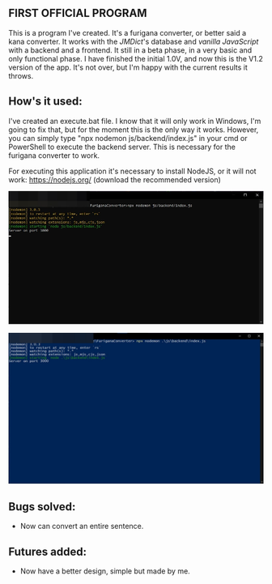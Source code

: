 **FIRST OFFICIAL PROGRAM**
--------------------------------

This is a program I've created. It's a furigana converter, or better said a kana converter. It works with the _JMDict_'s database and _vanilla JavaScript_ with a backend and a frontend. It still in a beta phase, in a very basic and only functional phase. I have finished the initial 1.0V, and now this is the V1.2 version of the app. It's not over, but I'm happy with the current results it throws. 

**How's it used:**
----------------------------------
I've created an execute.bat file. I know that it will only work in Windows, I'm going to fix that, but for the moment this is the only way it works. However, you can simply type "npx nodemon js/backend/index.js" in your cmd or PowerShell to execute the backend server. This is necessary for the furigana converter to work.

For executing this application it's necessary to install NodeJS, or it will not work: https://nodejs.org/ (download the recommended version)

![IMAGEN CMD](./examples/IMAGEN%20CMD.jpeg)

![IMAGEN POWERSHELL](./examples/IMAGEN%20POWERSHELL.jpeg)

**Bugs solved:**
---------------------------------
- Now can convert an entire sentence.


**Futures added:**
---------------------------------
* Now have a better design, simple but made by me.
